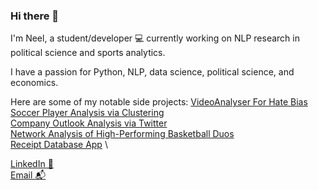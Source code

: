 ### Hi there 👋

I'm Neel, a student/developer 💻 currently working on NLP research in political science and sports analytics. 

I have a passion for Python, NLP, data science, political science, and economics.

Here are some of my notable side projects:
[VideoAnalyser For Hate Bias](https://github.com/SirMalamute/VideoAnalysis) \
[Soccer Player Analysis via Clustering](https://github.com/SirMalamute/SoccerClustering) \
[Company Outlook Analysis via Twitter](https://github.com/SirMalamute/TwitterSentiment) \
[Network Analysis of High-Performing Basketball Duos](https://github.com/SirMalamute/PlayerLineupAnalysis) \
[Receipt Database App](https://github.com/SirMalamute/Receipts) \

[LinkedIn 💼](https://linkedin.com/in/neeliyer14) \
[Email 📬](mailto:neeliyer14@gmail.com)
